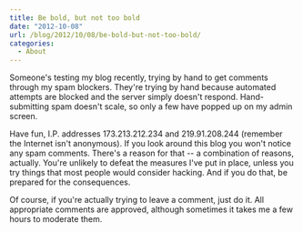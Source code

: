 ```yaml
---
title: Be bold, but not too bold
date: "2012-10-08"
url: /blog/2012/10/08/be-bold-but-not-too-bold/
categories:
  - About
---
```

Someone's testing my blog recently, trying by hand to get comments through my spam blockers. They're trying by hand because automated attempts are blocked and the server simply doesn't respond. Hand-submitting spam doesn't scale, so only a few have popped up on my admin screen.

Have fun, I.P. addresses 173.213.212.234 and 219.91.208.244 (remember the Internet isn't anonymous). If you look around this blog you won't notice any spam comments. There's a reason for that -- a combination of reasons, actually. You're unlikely to defeat the measures I've put in place, unless you try things that most people would consider hacking. And if you do that, be prepared for the consequences.

Of course, if you're actually trying to leave a comment, just do it. All appropriate comments are approved, although sometimes it takes me a few hours to moderate them.


